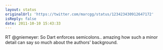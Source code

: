 ```yaml
---
layout: status
originalUrl: 'https://twitter.com/marcgg/status/123423430912647172'
isReply: false
date: 2011-10-10 15:43:33
---
```


RT @gniemeyer: So Dart enforces semicolons.. amazing how such a minor detail can say so much about the authors' background.
